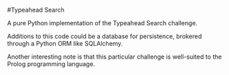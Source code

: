 #Typeahead Search

A pure Python implementation of the Typeahead Search challenge.

Additions to this code could be a database for persistence, brokered through
a Python ORM like SQLAlchemy.

Another interesting note is that this particular challenge is
well-suited to the Prolog programming language.